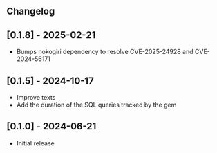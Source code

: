 ## Changelog

## [0.1.8] - 2025-02-21

- Bumps nokogiri dependency to resolve CVE-2025-24928 and CVE-2024-56171

## [0.1.5] - 2024-10-17

- Improve texts
- Add the duration of the SQL queries tracked by the gem

## [0.1.0] - 2024-06-21

- Initial release
